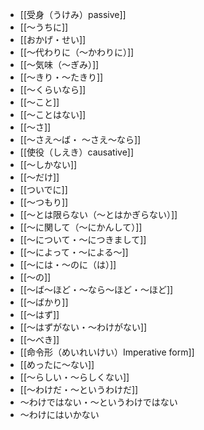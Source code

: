 - [[受身（うけみ）passive]]
- [[～うちに]]
- [[おかげ・せい]]
- [[～代わりに（～かわりに）]]
- [[～気味（～ぎみ）]]
- [[～きり・～たきり]]
- [[～くらいなら]]
- [[～こと]]
- [[～ことはない]]
- [[～さ]]
- [[～さえ～ば・ ～さえ～なら]]
- [[使役（しえき）causative]]
- [[～しかない]]
- [[～だけ]]
- [[ついでに]]
- [[～つもり]]
- [[～とは限らない（～とはかぎらない）]]
- [[～に関して（～にかんして）]]
- [[～について・～につきまして]]
- [[～によって・～による～]]
- [[～には・～のに（は）]]
- [[～の]]
- [[～ば～ほど・～なら～ほど・～ほど]]
- [[～ばかり]]
- [[～はず]]
- [[～はずがない・～わけがない]]
- [[～べき]]
- [[命令形（めいれいけい）Imperative form]]
- [[めったに～ない]]
- [[～らしい・～らしくない]]
- [[～わけだ・～というわけだ]]
- ～わけではない・～というわけではない
- ～わけにはいかない
